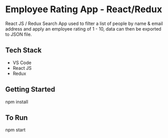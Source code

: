 # Employee Rating App - React/Redux
 React JS / Redux Search App used to filter a list of people by name & email address and apply an employee rating of 1 - 10, data can then be exported to JSON file.
 
## Tech Stack

- VS Code
- React JS
- Redux

## Getting Started

npm install

## To Run

npm start
